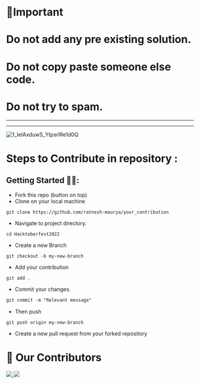 
# 📌Important
# Do not add any pre existing solution.
# Do not copy paste someone else code.
# Do not try to spam.
-----------------------------------------------------
---------------------------------------------------------

![1_IelAxduwS_YtpsrlRe1d0Q](https://user-images.githubusercontent.com/85143283/193421590-0246320e-5cb2-4363-b827-812b83fa3029.png)



# Steps to Contribute in repository :

## Getting Started 🤩🤗:

- Fork this repo (button on top)
- Clone on your local machine

```
git clone https://github.com/ratnesh-maurya/your_contribution

```
- Navigate to project directory.
```
cd Hacktoberfest2022
```

- Create a new Branch

```markdown
git checkout -b my-new-branch
```
- Add your contribution
```
git add .
```
- Commit your changes.

```markdown
git commit -m "Relevant message"
```
- Then push 
```
git push origin my-new-branch
```


- Create a new pull request from your forked repository

# :handshake: Our Contributors
<a href="https://github.com/ratnesh-maurya/your_contribution/graphs/contributors">
  <img src="https://contrib.rocks/image?repo=ratnesh-maurya/your_contribution" />
   <img src="https://contrib.rocks/image?repo=ratnesh-maurya/your_contribution/graphs/contributors" />
</a>

